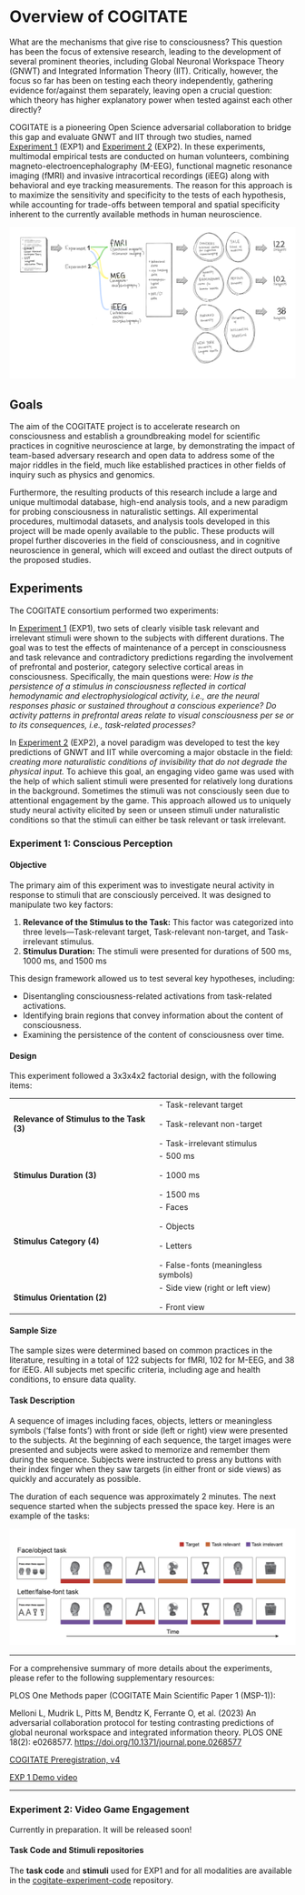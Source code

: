 # Overview of COGITATE

What are the mechanisms that give rise to consciousness? This question has been the focus of extensive research, leading to the development of several prominent theories, including Global Neuronal Workspace Theory (GNWT) and Integrated Information Theory (IIT). Critically, however, the focus so far has been on testing each theory independently, gathering evidence for/against them separately, leaving open a crucial question: which theory has higher explanatory power when tested against each other directly?

COGITATE is a pioneering Open Science adversarial collaboration to bridge this gap and evaluate GNWT and IIT through two studies, named [Experiment 1](#experiment-1-conscious-perception) (EXP1) and [Experiment 2](#experiment-2-video-game-engagement) (EXP2). In these experiments, multimodal empirical tests are conducted on human volunteers, combining magneto-electroencephalography (M-EEG), functional magnetic resonance imaging (fMRI) and invasive intracortical recordings (iEEG) along with behavioral and eye tracking measurements. The reason for this approach is to maximize the sensitivity and specificity to the tests of each hypothesis, while accounting for trade-offs between temporal and spatial specificity inherent to the currently available methods in human neuroscience.

![Cogitate overview graphic](https://github.com/Cogitate-consortium/cogitate-data/blob/main/assets/documentation_v1.1/graphics_v1.1/overview_graphic_2024-04-26_v1.1.png)

## Goals

The aim of the COGITATE project is to accelerate research on consciousness and establish a groundbreaking model for scientific practices in cognitive neuroscience at large, by demonstrating the impact of team-based adversary research and open data to address some of the major riddles in the field, much like established practices in other fields of inquiry such as physics and genomics.

Furthermore, the resulting products of this research include a large and unique multimodal database, high-end analysis tools, and a new paradigm for probing consciousness in naturalistic settings. All experimental procedures, multimodal datasets, and analysis tools developed in this project will be made openly available to the public. These products will propel further discoveries in the field of consciousness, and in cognitive neuroscience in general, which will exceed and outlast the direct outputs of the proposed studies.

## Experiments

The COGITATE consortium performed two experiments:

In [Experiment 1](#experiment-1-conscious-perception) (EXP1), two sets of clearly visible task relevant and irrelevant stimuli were shown to the subjects with different durations. The goal was to test the effects of maintenance of a percept in consciousness and task relevance and contradictory predictions regarding the involvement of prefrontal and posterior, category selective cortical areas in consciousness. Specifically, the main questions were: _How is the persistence of a stimulus in consciousness reflected in cortical hemodynamic and electrophysiological activity, i.e., are the neural responses phasic or sustained throughout a conscious experience? Do activity patterns in prefrontal areas relate to visual consciousness per se or to its consequences, i.e., task-related processes?_

In [Experiment 2](#experiment-2-video-game-engagement) (EXP2), a novel paradigm was developed to test the key predictions of GNWT and IIT while overcoming a major obstacle in the field: _creating more naturalistic conditions of invisibility that do not degrade the physical input._ To achieve this goal, an engaging video game was used with the help of which salient stimuli were presented for relatively long durations in the background. Sometimes the stimuli was not consciously seen due to attentional engagement by the game. This approach allowed us to uniquely study neural activity elicited by seen or unseen stimuli under naturalistic conditions so that the stimuli can either be task relevant or task irrelevant.

### Experiment 1: Conscious Perception

#### Objective

The primary aim of this experiment was to investigate neural activity in response to stimuli that are consciously perceived. It was designed to manipulate two key factors:

1. **Relevance of the Stimulus to the Task:** This factor was categorized into three levels—Task-relevant target, Task-relevant non-target, and Task-irrelevant stimulus.
2. **Stimulus Duration:** The stimuli were presented for durations of 500 ms, 1000 ms, and 1500 ms

This design framework allowed us to test several key hypotheses, including:

- Disentangling consciousness-related activations from task-related activations.
- Identifying brain regions that convey information about the content of consciousness.
- Examining the persistence of the content of consciousness over time.

#### Design

This experiment followed a 3x3x4x2 factorial design, with the following items:

|                                           |                                                                                                    |
| ----------------------------------------- | -------------------------------------------------------------------------------------------------- |
| **Relevance of Stimulus to the Task (3)** | - Task-relevant target<br>    <br>- Task-relevant non-target<br>    <br>- Task-irrelevant stimulus |
| **Stimulus Duration (3)**                 | - 500 ms<br>    <br>- 1000 ms<br>    <br>- 1500 ms                                                 |
| **Stimulus Category (4)**                 | - Faces<br>    <br>- Objects<br>    <br>- Letters<br>    <br>- False-fonts (meaningless symbols)   |
| **Stimulus Orientation (2)**              | - Side view (right or left view)<br>    <br>- Front view                                           |

#### Sample Size

The sample sizes were determined based on common practices in the literature, resulting in a total of 122 subjects for fMRI, 102 for M-EEG, and 38 for iEEG. All subjects met specific criteria, including age and health conditions, to ensure data quality.

#### Task Description

A sequence of images including faces, objects, letters or meaningless symbols (‘false fonts’) with front or side (left or right) view were presented to the subjects. At the beginning of each sequence, the target images were presented and subjects were asked to memorize and remember them during the sequence. Subjects were instructed to press any buttons with their index finger when they saw targets (in either front or side views) as quickly and accurately as possible.

The duration of each sequence was approximately 2 minutes. The next sequence started when the subjects pressed the space key. Here is an example of the tasks:

![Experiment 1](https://github.com/Cogitate-consortium/cogitate-data/raw/main/assets/documentation_v1.0/graphics_v1.0/Experiment%201%20-%20paradigm%20figure%20v1.png)

___
For a comprehensive summary of more details about the experiments, please refer to the following supplementary resources:

PLOS One Methods paper (COGITATE Main Scientific Paper 1 (MSP-1)):

Melloni L, Mudrik L, Pitts M, Bendtz K, Ferrante O, et al. (2023) An adversarial collaboration protocol for testing contrasting predictions of global neuronal workspace and integrated information theory. PLOS ONE 18(2): e0268577. <https://doi.org/10.1371/journal.pone.0268577>

[COGITATE Preregistration, v4](https://osf.io/gm3vd)

[EXP 1 Demo video](https://www.youtube.com/watch?v=V93Agvo4G2Y)
___

### Experiment 2: Video Game Engagement

Currently in preparation. It will be released soon!

#### Task Code and Stimuli repositories

The **task code** and **stimuli** used for EXP1 and for all modalities are available in the [cogitate-experiment-code](https://github.com/Cogitate-consortium/cogitate-experiment-code) repository.

